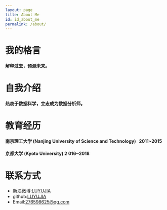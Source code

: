 ```yaml
---
layout: page
title: About Me
id: id_about_me
permalink: /about/
---
```

<!--
[我](http://7xlgu7.com1.z0.glb.clouddn.com/me.jpg)
-->

我的格言
===

#### 解释过去，预测未来。

自我介绍
===

#### 热衷于数据科学，立志成为数据分析师。

教育经历
===

#### 南京理工大学 (Nanjing University of Science and Technology)   2011~2015

#### 京都大学 (Kyoto University)  2 016~2018

联系方式
===

- 新浪微博:<a href="http://www.weibo.com/u/5106974709">LUYUJIA</a>
- github:<a href="https://github.com/LUYUJIA">LUYUJIA</a>
- Email:<276598625@qq.com>
